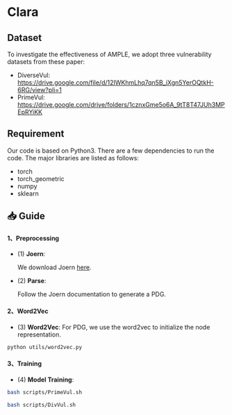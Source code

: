 # Clara

## Dataset
To investigate the effectiveness of AMPLE, we adopt three vulnerability datasets from these paper: 
* DiverseVul: <https://drive.google.com/file/d/12IWKhmLhq7qn5B_iXgn5YerOQtkH-6RG/view?pli=1>
* PrimeVul: <https://drive.google.com/drive/folders/1cznxGme5o6A_9tT8T47JUh3MPEpRYiKK>

## Requirement
Our code is based on Python3. There are a few dependencies to run the code. The major libraries are listed as follows:
* torch
* torch_geometric
* numpy
* sklearn

## 📥 Guide

#### 1、Preprocessing

- (1) **Joern**:
  
  We download Joern [here](https://github.com/joernio/joern).

- (2) **Parse**:
  
  Follow the Joern documentation to generate a PDG.

#### 2、Word2Vec
-  (3) **Word2Vec**:
For PDG, we use the word2vec to initialize the node representation.
```bash
python utils/word2vec.py
```

#### 3、Training
-  (4) **Model Training**:
```bash
bash scripts/PrimeVul.sh
```

```bash
bash scripts/DivVul.sh
```
